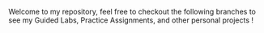 Welcome to my repository, feel free to checkout the following branches to see my Guided Labs, Practice Assignments,
and other personal projects ! 


